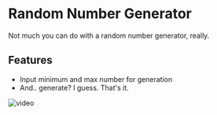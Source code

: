 # Random Number Generator

Not much you can do with a random number generator, really.

## Features

- Input minimum and max number for generation
- And.. generate? I guess. That's it.

![video](https://github.com/user-attachments/assets/5f3755a2-7934-4d44-a5f8-4c4bda52afc7)

